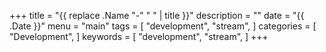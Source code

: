 +++
title = "{{ replace .Name "-" " " | title }}"
description = ""
date = "{{ .Date }}"
menu = "main"
tags = [
  "development",
  "stream",
]
categories = [
  "Development",
]
keywords = [
  "development",
  "stream",
]
+++